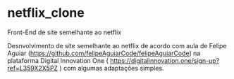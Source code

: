# netflix_clone
Front-End de site semelhante ao netflix

Desnvolvimento de site semelhante ao netflix de acordo com aula de Felipe Aguiar (https://github.com/felipeAguiarCode/felipeAguiarCode) na plataforma Digital Innovation One ( https://digitalinnovation.one/sign-up?ref=L359X2X5PZ ) com algumas adaptações simples. 
